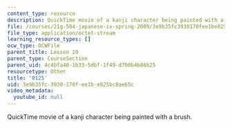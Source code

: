 ```yaml
---
content_type: resource
description: QuickTime movie of a kanji character being painted with a brush.
file: /courses/21g-504-japanese-iv-spring-2009/3e9b35fc3930170fee1be825bc8ae65c_0125.mov
file_type: application/octet-stream
learning_resource_types: []
ocw_type: OCWFile
parent_title: Lesson 19
parent_type: CourseSection
parent_uid: 4c4bfa40-1b33-5dbf-1f49-d700b4b86b25
resourcetype: Other
title: '0125'
uid: 3e9b35fc-3930-170f-ee1b-e825bc8ae65c
video_metadata:
  youtube_id: null
---
```

QuickTime movie of a kanji character being painted with a brush.
